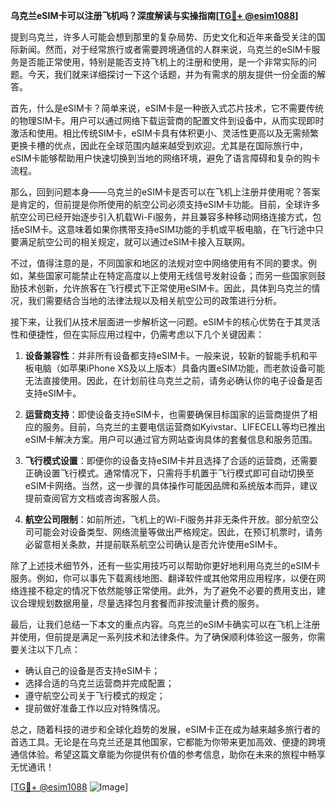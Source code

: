 **乌克兰eSIM卡可以注册飞机吗？深度解读与实操指南[[TG💪+ @esim1088](https://t.me/s/esim1088)]**

提到乌克兰，许多人可能会想到那里的复杂局势、历史文化和近年来备受关注的国际新闻。然而，对于经常旅行或者需要跨境通信的人群来说，乌克兰的eSIM卡服务是否能正常使用，特别是能否支持飞机上的注册和使用，是一个非常实际的问题。今天，我们就来详细探讨一下这个话题，并为有需求的朋友提供一份全面的解答。

首先，什么是eSIM卡？简单来说，eSIM卡是一种嵌入式芯片技术，它不需要传统的物理SIM卡。用户可以通过网络下载运营商的配置文件到设备中，从而实现即时激活和使用。相比传统SIM卡，eSIM卡具有体积更小、灵活性更高以及无需频繁更换卡槽的优点，因此在全球范围内越来越受到欢迎。尤其是在国际旅行中，eSIM卡能够帮助用户快速切换到当地的网络环境，避免了语言障碍和复杂的购卡流程。

那么，回到问题本身——乌克兰的eSIM卡是否可以在飞机上注册并使用呢？答案是肯定的，但前提是你所使用的航空公司必须支持eSIM卡功能。目前，全球许多航空公司已经开始逐步引入机载Wi-Fi服务，并且兼容多种移动网络连接方式，包括eSIM卡。这意味着如果你携带支持eSIM功能的手机或平板电脑，在飞行途中只要满足航空公司的相关规定，就可以通过eSIM卡接入互联网。

不过，值得注意的是，不同国家和地区的法规对空中网络使用有不同的要求。例如，某些国家可能禁止在特定高度以上使用无线信号发射设备；而另一些国家则鼓励技术创新，允许旅客在飞行模式下正常使用eSIM卡。因此，具体到乌克兰的情况，我们需要结合当地的法律法规以及相关航空公司的政策进行分析。

接下来，让我们从技术层面进一步解析这一问题。eSIM卡的核心优势在于其灵活性和便捷性，但在实际应用过程中，仍需考虑以下几个关键因素：

1. **设备兼容性**：并非所有设备都支持eSIM卡。一般来说，较新的智能手机和平板电脑（如苹果iPhone XS及以上版本）具备内置eSIM功能，而老款设备可能无法直接使用。因此，在计划前往乌克兰之前，请务必确认你的电子设备是否支持eSIM卡。

2. **运营商支持**：即使设备支持eSIM卡，也需要确保目标国家的运营商提供了相应的服务。目前，乌克兰的主要电信运营商如Kyivstar、LIFECELL等均已推出eSIM卡解决方案。用户可以通过官方网站查询具体的套餐信息和服务范围。

3. **飞行模式设置**：即便你的设备支持eSIM卡并且选择了合适的运营商，还需要正确设置飞行模式。通常情况下，只需将手机置于飞行模式即可自动切换至eSIM卡网络。当然，这一步骤的具体操作可能因品牌和系统版本而异，建议提前查阅官方文档或咨询客服人员。

4. **航空公司限制**：如前所述，飞机上的Wi-Fi服务并非无条件开放。部分航空公司可能会对设备类型、网络流量等做出严格规定。因此，在预订机票时，请务必留意相关条款，并提前联系航空公司确认是否允许使用eSIM卡。

除了上述技术细节外，还有一些实用技巧可以帮助你更好地利用乌克兰的eSIM卡服务。例如，你可以事先下载离线地图、翻译软件或其他常用应用程序，以便在网络连接不稳定的情况下依然能够正常使用。此外，为了避免不必要的费用支出，建议合理规划数据用量，尽量选择包月套餐而非按流量计费的服务。

最后，让我们总结一下本文的重点内容。乌克兰的eSIM卡确实可以在飞机上注册并使用，但前提是满足一系列技术和法律条件。为了确保顺利体验这一服务，你需要关注以下几点：
- 确认自己的设备是否支持eSIM卡；
- 选择合适的乌克兰运营商并完成配置；
- 遵守航空公司关于飞行模式的规定；
- 提前做好准备工作以应对特殊情况。

总之，随着科技的进步和全球化趋势的发展，eSIM卡正在成为越来越多旅行者的首选工具。无论是在乌克兰还是其他国家，它都能为你带来更加高效、便捷的跨境通信体验。希望这篇文章能为你提供有价值的参考信息，助你在未来的旅程中畅享无忧通讯！

[[TG💪+ @esim1088](https://t.me/s/esim1088) ![Image](https://i.postimg.cc/4NQfJmqS/Snipaste-2025-05-13-00-14-12.png)]